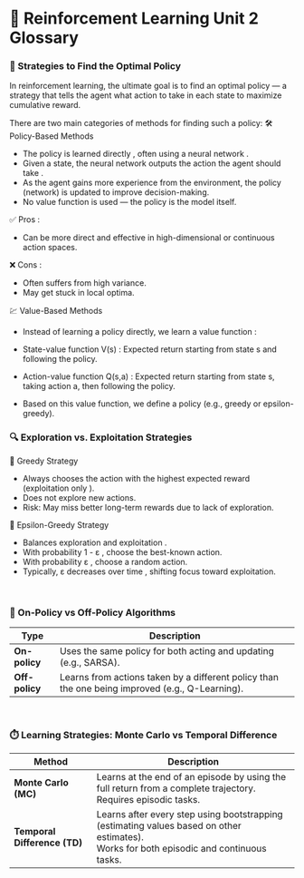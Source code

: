 # 📘 Reinforcement Learning Unit 2 Glossary
### 🧠 Strategies to Find the Optimal Policy 

In reinforcement learning, the ultimate goal is to find an optimal policy  — a strategy that tells the agent what action to take in each state to maximize cumulative reward. 

There are two main categories of methods for finding such a policy: 
🛠️ Policy-Based Methods 

 - The policy is learned directly , often using a neural network .
 - Given a state, the neural network outputs the action the agent should take .
 - As the agent gains more experience from the environment, the policy (network) is updated to improve decision-making.
 - No value function is used — the policy is the model itself.
     

✅ Pros :   

 - Can be more direct and effective in high-dimensional or continuous action spaces.
     

❌ Cons :   

  - Often suffers from high variance.
  - May get stuck in local optima.
     

💹 Value-Based Methods 

   - Instead of learning a policy directly, we learn a value function : 
   - State-value function V(s) : Expected return starting from state s and following the policy.
   - Action-value function Q(s,a) : Expected return starting from state s, taking action a, then following the policy.
         

  - Based on this value function, we define a policy  (e.g., greedy or epsilon-greedy). 
     

### 🔍 Exploration vs. Exploitation Strategies 
🎯 Greedy Strategy 

  - Always chooses the action with the highest expected reward (exploitation only ).
  - Does not explore new actions.
  - Risk: May miss better long-term rewards due to lack of exploration.
     

🔄 Epsilon-Greedy Strategy 

  - Balances exploration  and exploitation .
  - With probability 1 - ε , choose the best-known action.
  - With probability ε , choose a random action.
  - Typically, ε decreases over time , shifting focus toward exploitation.
<br>

### 🚦 On-Policy vs Off-Policy Algorithms

| Type        | Description                                                                 |
|-------------|-----------------------------------------------------------------------------|
| **On-policy**  | Uses the same policy for both acting and updating (e.g., SARSA).            |
| **Off-policy** | Learns from actions taken by a different policy than the one being improved (e.g., Q-Learning). |
<br>

### ⏱️ Learning Strategies: Monte Carlo vs Temporal Difference

| Method                  | Description                                                                                                                                 |
|-------------------------|---------------------------------------------------------------------------------------------------------------------------------------------|
| **Monte Carlo (MC)**    | Learns at the end of an episode by using the full return from a complete trajectory. <br> Requires episodic tasks.                        |
| **Temporal Difference (TD)** | Learns after every step using bootstrapping (estimating values based on other estimates). <br> Works for both episodic and continuous tasks. |
     
